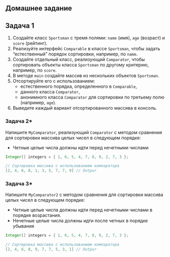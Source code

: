 ## Домашнее задание

## Задача 1
1. Создайте класс `Sportsman` с тремя полями: `name` (имя), `age` (возраст) и `score` (рейтинг).
2. Реализуйте интерфейс `Comparable` в классе `Sportsman`, чтобы задать “естественный” порядок сортировки, например, по `name`.
3. Создайте отдельный класс, реализующий `Comparator`, чтобы сортировать объекты класса `Sportsman` по другому критерию, например, по `score`.
4. В методе `main` создайте массив из нескольких объектов `Sportsman`.
5. Отсортируйте его с использованием:
    - естественного порядка, определенного в `Comparable`,
    - данного класса `Comparator`,
    - анонимного класса `Comparator` для сортировки по третьему полю (например, `age`).
6. Выведите каждый вариант отсортированного массива в консоль.

### Задача 2*
Напишите `MyComparator`, реализующий `Comparator` с методом сравнения для сортировки массива целых чисел в следующем порядке:
- Четные целые числа должны идти перед нечетными числами
```Java
Integer[] integers = { 1, 6, 5, 4, 7, 8, 9, 2, 7, 3 };

// Сортировка массива с использованием компаратора
[2, 4, 6, 8, 1, 3, 5, 7, 7, 9] // Outpur
```

### Задача 3*
Напишите `MyComparator2` с методом сравнения для сортировки массива целых чисел в следующем порядке:
- Четные целые числа должны идти перед нечетными числами в порядке возрастания.
- Нечетные целые числа должны идти после четных в порядке убывания
```Java
Integer[] integers = { 1, 6, 5, 4, 7, 8, 9, 2, 7, 3 };

// Сортировка массива с использованием компаратора
[2, 4, 6, 8, 9, 7, 7, 5, 3, 1] // Outpur
```
